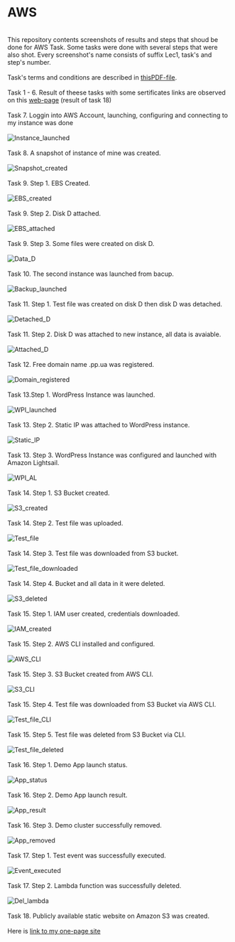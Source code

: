 # AWS
<br> This repository contents screenshots of results and steps that shoud be done for AWS Task. Some tasks were done with several steps that were also shot.
Every screenshot's name consists of suffix Lec1, task's and step's number. </br>
<br> Task's terms and conditions are described in [thisPDF-file](https://github.com/marinaimeninnik/AWS/blob/main/Task%20AWS.pdf). </br>
<br>Task 1 - 6. Result of theese tasks with some sertificates links are observed on this [web-page](http://nazarenko-maryna-site.pp.ua) (result of task 18)</br>
<br>Task 7. Loggin into AWS Account, launching, configuring and connecting to my instance was done</br>
<br>![Instance_launched](https://github.com/marinaimeninnik/AWS/blob/main/Pictures/Lect1St7.PNG)</br>
<br>Task 8. A snapshot of instance of mine was created. </br>
<br>![Snapshot_created](https://github.com/marinaimeninnik/AWS/blob/main/Pictures/Lect1St8.PNG)</br>
<br>Task 9. Step 1. EBS Created.</br>
<br>![EBS_created](https://github.com/marinaimeninnik/AWS/blob/main/Pictures/Lect1St9_1.png)</br>
<br>Task 9. Step 2. Disk D attached.</br>
<br>![EBS_attached](https://github.com/marinaimeninnik/AWS/blob/main/Pictures/Lect1St9_1.png)</br>
<br>Task 9. Step 3. Some files were created on disk D.</br>
<br>![Data_D](https://github.com/marinaimeninnik/AWS/blob/main/Pictures/Lect1St9_2.png)</br>
<br>Task 10. The second instance was launched from bacup.</br>
<br>![Backup_launched](https://github.com/marinaimeninnik/AWS/blob/main/Pictures/Lect1St10.PNG)</br>
<br>Task 11. Step 1. Test file was created on disk D then disk D was detached.</br>
<br>![Detached_D](https://github.com/marinaimeninnik/AWS/blob/main/Pictures/Lect1St11_1.PNG)</br>
<br>Task 11. Step 2. Disk D was attached to new instance, all data is avaiable.</br>
<br>![Attached_D](https://github.com/marinaimeninnik/AWS/blob/main/Pictures/Lect1St11_2.PNG)</br>
<br>Task 12. Free domain name .pp.ua was registered.</br>
<br>![Domain_registered](https://github.com/marinaimeninnik/AWS/blob/main/Pictures/Lect1St12.PNG)</br>
<br>Task 13.Step 1. WordPress Instance was launched.</br>
<br>![WPI_launched](https://github.com/marinaimeninnik/AWS/blob/main/Pictures/Lect1St13_1.PNG)</br>
<br>Task 13. Step 2. Static IP was attached to WordPress instance.</br>
<br>![Static_IP](https://github.com/marinaimeninnik/AWS/blob/main/Pictures/Lect1St13_2.PNG)</br>
<br>Task 13. Step 3. WordPress Instance was configured and launched with Amazon Lightsail.</br>
<br>![WPI_AL](https://github.com/marinaimeninnik/AWS/blob/main/Pictures/Lect1St13_3.PNG)</br>
<br>Task 14. Step 1. S3 Bucket created.</br>
<br>![S3_created](https://github.com/marinaimeninnik/AWS/blob/main/Pictures/Lect1St14_1.PNG)</br>
<br>Task 14. Step 2. Test file was uploaded.</br>
<br>![Test_file](https://github.com/marinaimeninnik/AWS/blob/main/Pictures/Lect1St14_2.PNG)</br>
<br>Task 14. Step 3. Test file was downloaded from S3 bucket.</br>
<br>![Test_file_downloaded](https://github.com/marinaimeninnik/AWS/blob/main/Pictures/Lect1St14_3.PNG)</br>
<br>Task 14. Step 4. Bucket and all data in it were deleted.</br>
<br>![S3_deleted](https://github.com/marinaimeninnik/AWS/blob/main/Pictures/Lect1St14_4.PNG)</br>
<br>Task 15. Step 1. IAM user created, credentials downloaded.</br>
<br>![IAM_created](https://github.com/marinaimeninnik/AWS/blob/main/Pictures/Lect1St15_1.PNG)</br>
<br>Task 15. Step 2. AWS CLI installed and configured.</br>
<br>![AWS_CLI](https://github.com/marinaimeninnik/AWS/blob/main/Pictures/Lect1St15_2.PNG)</br>
<br>Task 15. Step 3. S3 Bucket created from AWS CLI.</br>
<br>![S3_CLI](https://github.com/marinaimeninnik/AWS/blob/main/Pictures/Lect1St15_3.PNG)</br>
<br>Task 15. Step 4. Test file was downloaded from S3 Bucket via AWS CLI.</br>
<br>![Test_file_CLI](https://github.com/marinaimeninnik/AWS/blob/main/Pictures/Lect1St15_4.PNG)</br>
<br>Task 15. Step 5. Test file was deleted from S3 Bucket via CLI.</br>
<br>![Test_file_deleted](https://github.com/marinaimeninnik/AWS/blob/main/Pictures/Lect1St15_5.PNG)</br>
<br>Task 16. Step 1. Demo App launch status.</br>
<br>![App_status](https://github.com/marinaimeninnik/AWS/blob/main/Pictures/Lect1St16_1.PNG)</br>
<br>Task 16. Step 2. Demo App launch result.</br>
<br>![App_result](https://github.com/marinaimeninnik/AWS/blob/main/Pictures/Lect1St16_2.PNG)</br>
<br>Task 16. Step 3. Demo cluster successfully removed.</br>
<br>![App_removed](https://github.com/marinaimeninnik/AWS/blob/main/Pictures/Lect1St16_3.PNG)</br>
<br>Task 17. Step 1. Test event was successfully executed.</br>
<br>![Event_executed](https://github.com/marinaimeninnik/AWS/blob/main/Pictures/Lect1St17_1.PNG)</br>
<br>Task 17. Step 2. Lambda function was successfully deleted.</br>
<br>![Del_lambda](https://github.com/marinaimeninnik/AWS/blob/main/Pictures/Lect1St17_2.PNG)</br>
<br>Task 18. Publicly available static website on Amazon S3 was created.</br>
<br>Here is [link to my one-page site](http://nazarenko-maryna-site.pp.ua)</br>
